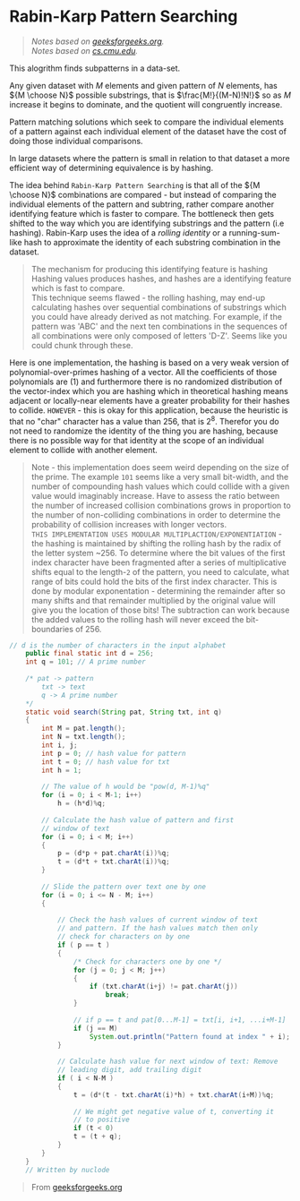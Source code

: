 # Rabin-Karp Pattern Searching
> _Notes based on [geeksforgeeks.org][1]._ <br>
> _Notes based on [cs.cmu.edu][2]._ <br>

This alogrithm finds subpatterns in a data-set.

Any given dataset with $`M`$ elements and given pattern of $`N`$ elements, has $`{M \choose N}`$ possible substrings, that is $`\frac{M!}{(M-N)!N!}`$ so as $`M`$ increase it begins to dominate, and the quotient will congruently increase.

Pattern matching solutions which seek to compare the individual elements of a pattern against each individual element of the dataset have the cost of doing those individual comparisons.

In large datasets where the pattern is small in relation to that dataset a more efficient way of determining equivalence is by hashing.

The idea behind `Rabin-Karp Pattern Searching` is that all of the $`{M \choose N}`$ combinations are compared - but instead of comparing the individual elements of the pattern and subtring, rather compare another identifying feature which is faster to compare. The bottleneck then gets shifted to the way which you are identifying substrings and the pattern (i.e hashing). Rabin-Karp uses the idea of a _rolling identity_ or a running-sum-like hash to approximate the identity of each substring combination in the dataset. 
> The mechanism for producing this identifying feature is hashing <br>
> Hashing values produces hashes, and hashes are a identifying feature which is fast to compare. <br>
> This technique seems flawed - the rolling hashing, may end-up calculating hashes over sequential combinations of substrings which you could have already derived as not matching. For example, if the pattern was 'ABC' and the next ten combinations in the sequences of all combinations were only composed of letters 'D-Z'. Seems like you could chunk through these.

Here is one implementation, the hashing is based on a very weak version of polynomial-over-primes hashing of a vector. All the coefficients of those polynomials are (1) and furthermore there is no randomized distribution of the vector-index which you are hashing which in theoretical hashing means adjacent or locally-near elements have a greater probability for their hashes to collide. `HOWEVER` - this is okay for this application, because the heuristic is that no "char" character has a value than 256, that is $`2^8`$. Therefor you do not need to randomize the identity of the thing you are hashing, because there is no possible way for that identity at the scope of an individual element to collide with another element.
> Note - this implementation does seem weird depending on the size of the prime. The example `101` seems like a very small bit-width, and the number of compounding hash values which could collide with a given value would imaginably increase. Have to assess the ratio between the number of increased collision combinations grows in proportion to the number of non-colliding combinations in order to determine the probability of collision increases with longer vectors. <br>
> `THIS IMPLEMENTATION USES MODULAR MULTIPLACTION/EXPONENTIATION` - the hashing is maintained by shifting the rolling hash by the radix of the letter system ~256. To determine where the bit values of the first index character have been fragmented after a series of multiplicative shifts equal to the length-`2` of the pattern, you need to calculate, what range of bits could hold the bits of the first index character. This is done by modular exponentation - determining the remainder after so many shifts and that remainder multiplied by the original value will give you the location of those bits! The subtraction can work because the added values to the rolling hash will never exceed the bit-boundaries of 256.
```java
// d is the number of characters in the input alphabet 
    public final static int d = 256; 
    int q = 101; // A prime number 
    
    /* pat -> pattern 
        txt -> text 
        q -> A prime number 
    */
    static void search(String pat, String txt, int q) 
    { 
        int M = pat.length(); 
        int N = txt.length(); 
        int i, j; 
        int p = 0; // hash value for pattern 
        int t = 0; // hash value for txt 
        int h = 1; 
      
        // The value of h would be "pow(d, M-1)%q" 
        for (i = 0; i < M-1; i++) 
            h = (h*d)%q; 
      
        // Calculate the hash value of pattern and first 
        // window of text 
        for (i = 0; i < M; i++) 
        { 
            p = (d*p + pat.charAt(i))%q; 
            t = (d*t + txt.charAt(i))%q; 
        } 
      
        // Slide the pattern over text one by one 
        for (i = 0; i <= N - M; i++) 
        { 
      
            // Check the hash values of current window of text 
            // and pattern. If the hash values match then only 
            // check for characters on by one 
            if ( p == t ) 
            { 
                /* Check for characters one by one */
                for (j = 0; j < M; j++) 
                { 
                    if (txt.charAt(i+j) != pat.charAt(j)) 
                        break; 
                } 
      
                // if p == t and pat[0...M-1] = txt[i, i+1, ...i+M-1] 
                if (j == M) 
                    System.out.println("Pattern found at index " + i); 
            } 
      
            // Calculate hash value for next window of text: Remove 
            // leading digit, add trailing digit 
            if ( i < N-M ) 
            { 
                t = (d*(t - txt.charAt(i)*h) + txt.charAt(i+M))%q; 
      
                // We might get negative value of t, converting it 
                // to positive 
                if (t < 0) 
                t = (t + q); 
            } 
        } 
    }
    // Written by nuclode 
```
> From [geeksforgeeks.org][1]

[1]: https://www.geeksforgeeks.org/rabin-karp-algorithm-for-pattern-searching/
[2]: http://www.cs.cmu.edu/afs/cs/academic/class/15451-f14/www/lectures/lec6/karp-rabin-09-15-14.pdf